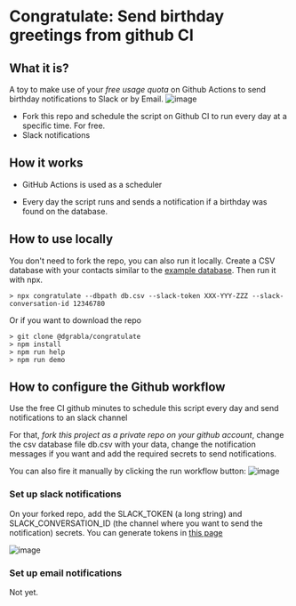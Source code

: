 # Congratulate: Send birthday greetings from github CI

## What it is?

A toy to make use of your *free usage quota* on Github Actions to send birthday notifications to Slack or by Email.
![image](https://user-images.githubusercontent.com/1942073/152436891-fd79bf85-2424-4eea-baed-d1e1c28f6dc4.png)

* Fork this repo and schedule the script on Github CI to run every day at a specific time. For free.
* Slack notifications

## How it works
* GitHub Actions is used as a scheduler

* Every day the script runs and sends a notification if a birthday was found on the database.  

## How to use locally

You don't need to fork the repo, you can also run it locally. Create a CSV database with your contacts similar to the [example
database](https://raw.githubusercontent.com/dgrabla/congratulate/main/db.csv). Then run it with npx.
```
> npx congratulate --dbpath db.csv --slack-token XXX-YYY-ZZZ --slack-conversation-id 12346780
```

Or if you want to download the repo
```
> git clone @dgrabla/congratulate
> npm install
> npm run help
> npm run demo
```

## How to configure the Github workflow

Use the free CI github minutes to schedule this script every day and send notifications to an slack channel

For that, *fork this project as a private repo on your github account*, change the csv database file db.csv with your
data, change the notification messages if you want and add the required secrets to send notifications.

You can also fire it manually by clicking the run workflow button:
![image](https://user-images.githubusercontent.com/1942073/152421450-f342d5d8-f4aa-4c7e-85aa-927f84821d8d.png)

### Set up slack notifications

On your forked repo, add the SLACK_TOKEN (a long string) and SLACK_CONVERSATION_ID (the channel where you want to send the notification) secrets. You can generate tokens in [this page](https://slack.com/help/articles/215770388-Create-and-regenerate-API-tokens)

![image](https://user-images.githubusercontent.com/1942073/152424316-2e9b4db4-99c1-4444-9177-f8a8f15ca726.png)

### Set up email notifications

Not yet.

